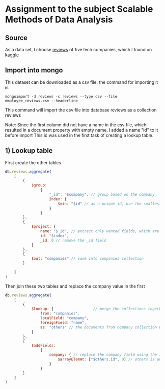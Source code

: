 # Assignment to the subject Scalable Methods of Data Analysis

## Source
As a data set, I choose [reviews](https://www.kaggle.com/petersunga/google-amazon-facebook-employee-reviews/version/2) of five tech companies, which I found 
on [kaggle](https://kaggle.com) 

## Import into mongo
This dataset can be downloaded as a csv file, the command for importing it is
```
mongoimport -d reviews -c reviews --type csv --file employee_reviews.csv --headerline
```
This command will import the csv file into database reviews as a collection reviews

Note: Since the first column did not have a name in the csv file, which resulted in a document property with empty name, I added a name "id" to it before import
This id was used in the first task of creating a lookup table.


## 1) Lookup table

First create the other tables
```js
db.reviews.aggregate(
    [
        {
            $group:
                {
                    "_id": "$company", // group based on the company
                    index: {
                        $min: "$id" // as a unique id, use the smallest review id
                    }
                }
        },
        {
            $project: {
                name: "$_id", // extract only wanted fields, which are id and name
                id: "$index",
                _id: 0 // remove the _id field
            }
        },
        {
            $out: "companies" // save into companies collection
        }

    ]
)
```
Then join these two tables and replace the company value in the first
```js
db.reviews.aggregate(
    [
        {
            $lookup: {                  // merge the collections together
                from: "companies",
                localField: "company",
                foreignField: "name",
                as: "others" // the documents from company collection will be included as field named others
            }
        },
        {
            $addFields:
                {
                    company: { // replace the company field using the id value
                        $arrayElemAt: ["$others.id", 0] // others is an array, therefore the arrayElemAt is used
                    }
                }
        }
    ]
)
```

